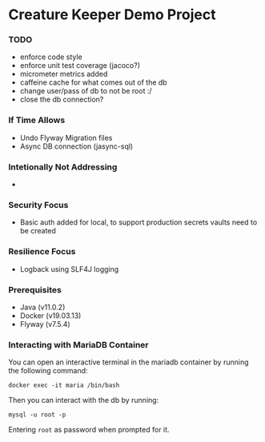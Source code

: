 # Creature Keeper Demo Project

### TODO
* enforce code style
* enforce unit test coverage (jacoco?)
* micrometer metrics added
* caffeine cache for what comes out of the db
* change user/pass of db to not be root :/ 
* close the db connection?

### If Time Allows
* Undo Flyway Migration files
* Async DB connection (jasync-sql)

### Intetionally Not Addressing
* 

### Security Focus
* Basic auth added for local, to support production secrets vaults need to be created

### Resilience Focus
* Logback using SLF4J logging 

### Prerequisites
* Java (v11.0.2)
* Docker (v19.03.13)
* Flyway (v7.5.4)

### Interacting with MariaDB Container
You can open an interactive terminal in the mariadb container by running the following command:

```docker exec -it maria /bin/bash```

Then you can interact with the db by running: 

```mysql -u root -p```

Entering `root` as password when prompted for it. 
